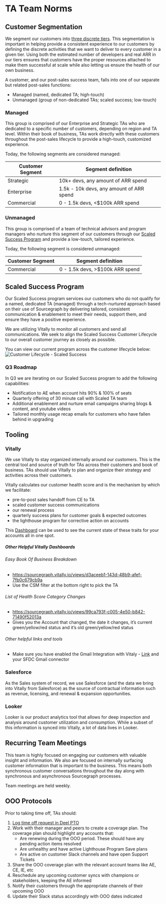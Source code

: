 # TA Team Norms

## Customer Segmentation

We segment our customers into [three discrete tiers](../../../../strategy-goals/strategy/index.md#market-segmentation). This segmentation is important in helping provide a consistent experience to our customers by defining the discrete activities that we want to deliver to every customer in a given tier. Using both the estimated number of developers and real ARR in our tiers ensures that customers have the proper resources attached to make them successful at scale while also letting us ensure the health of our own business.

A customer, and our post-sales success team, falls into one of our separate but related post-sales functions:

- Managed (named, dedicated TA; high-touch)
- Unmanaged (group of non-dedicated TAs; scaled success; low-touch)

### Managed

This group is comprised of our Enterprise and Strategic TAs who are dedicated to a specific number of customers, depending on region and TA level. Within their book of business, TAs work directly with these customers throughout the post-sales lifecycle to provide a high-touch, customized experience.

Today, the following segments are considered managed:

| Customer Segment | Segment definition                       |
| ---------------- | ---------------------------------------- |
| Strategic        | 10k+ devs, any amount of ARR spend       |
| Enterprise       | 1.5k - 10k devs, any amount of ARR spend |
| Commercial       | 0 - 1.5k devs, <$100k ARR spend          |

### Unmanaged

This group is comprised of a team of technical advisors and program managers who nurture this segment of our customers through our [Scaled Success Program](#scaled-success-program) and provide a low-touch, tailored experience.

Today, the following segment is considered unmanaged:

| Customer Segment | Segment definition              |
| ---------------- | ------------------------------- |
| Commercial       | 0 - 1.5k devs, >$100k ARR spend |

## Scaled Success Program

Our Scaled Success program services our customers who do not qualify for a named, dedicated TA (managed) through a tech-nurtured approach based on their use of Sourcegraph by delivering tailored, consistent communication & enablement to meet their needs, support them, and ensure they have a positive experience.

We are utilizing Vitally to monitor all customers and send all communications. We seek to align the Scaled Success Customer Lifecycle to our overall customer journey as closely as possible.

You can view our current program across the customer lifecycle below:
![Customer Lifecycle - Scaled Success](https://github.com/sourcegraph/handbook/assets/7228359/7cd03b9b-cdb0-4387-9a46-000250363e74)

### Q3 Roadmap

In Q3 we are iterating on our Scaled Success program to add the following capabilities:

- Notification to AE when account hits 90% & 100% of seats
- Quarterly offering of 30 minute call with Scaled TA team
- Additional enablement and nurture email campaigns sharing blogs & content, and youtube videos
- Tailored monthly usage recap emails for customers who have fallen behind in upgrading

## Tooling

### Vitally

We use Vitally to stay organized internally around our customers. This is the central tool and source of truth for TAs across their customers and book of business. TAs should use Vitally to plan and organize their strategy and activities across their customers.

Vitally calculates our customer health score and is the mechanism by which we facilitate:

- pre-to-post sales handoff from CE to TA
- scaled customer success communications
- our renewal process
- quarterly success plans for customer goals & expected outcomes
- the lighthouse program for corrective action on accounts

This [Dashboard](https://sourcegraph.vitally.io/work/team/dashboards/eee503ef-886f-4eba-b416-866f0aef71bb) can be used to see the current state of these traits for your accounts all in one spot.

##### Other Helpful Vitally Dashboards

###### Easy Book Of Business Breakdown

- https://sourcegraph.vitally.io/views/d3aceeb1-143d-48b9-afef-7fb0c679cb9a
- Use the CSM filter at the bottom right to pick the TA

###### List of Health Score Category Changes

- https://sourcegraph.vitally.io/views/99ca793f-c005-4e50-b842-71490f52013a
- Gives you the Account that changed, the date it changes, it’s current green/yellow/red status and it’s old green/yellow/red status

###### Other helpful links and tools

- Make sure you have enabled the Gmail Integration with Vitaly - [Link](https://docs.vitally.io/pushing-data-to-vitally/integrations/gmail) and your SFDC Gmail connector

### Salesforce

As the Sales system of record, we use Salesforce (and the data we bring into Vitally from Salesforce) as the source of contractual information such as revenue, licensing, and renewal & expansion opportunities.

### Looker

Looker is our product analytics tool that allows for deep inspection and analysis around customer utilization and consumption. While a subset of this information is synced into Vitally, a lot of data lives in Looker.

## Recurring Team Meetings

This team is highly focused on engaging our customers with valuable insight and information. We also are focused on internally surfacing customer information that is important to the business. This means both synchronous customer conversations throughout the day along with synchronous and asynchronous Sourcegraph processes.

Team meetings are held weekly.

## OOO Protocols

Prior to taking time off, TAs should:

1. [Log time off request in Deel PTO](../../../../benefits-pay-perks/benefits-perks/time-off/index.md)
2. Work with their manager and peers to create a coverage plan. The coverage plan should highlight any accounts that:
   - Are renewing during the OOO period. These should have any pending action items resolved
   - Are unhealthy and have active Lighthouse Program Save plans
   - Are active on customer Slack channels and have open Support Tickets
3. Share the OOO coverage plan with the relevant account teams like AE, CE, IE, etc
4. Reschedule any upcoming customer syncs with champions or stakeholders, keeping the AE informed
5. Notify their customers through the appropriate channels of their upcoming OOO
6. Update their Slack status accordingly with OOO dates indicated
